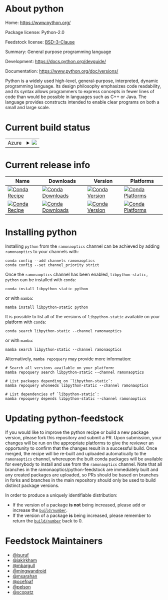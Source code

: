About python
============

Home: https://www.python.org/

Package license: Python-2.0

Feedstock license: [BSD-3-Clause](https://github.com/ramonaoptics/python-feedstock/blob/main/LICENSE.txt)

Summary: General purpose programming language

Development: https://docs.python.org/devguide/

Documentation: https://www.python.org/doc/versions/

Python is a widely used high-level, general-purpose, interpreted, dynamic
programming language. Its design philosophy emphasizes code
readability, and its syntax allows programmers to express concepts in
fewer lines of code than would be possible in languages such as C++ or
Java. The language provides constructs intended to enable clear programs
on both a small and large scale.


Current build status
====================


<table>
    
  <tr>
    <td>Azure</td>
    <td>
      <details>
        <summary>
          <a href="https://dev.azure.com/ramonaoptics/feedstock-builds/_build/latest?definitionId=&branchName=main">
            <img src="https://dev.azure.com/ramonaoptics/feedstock-builds/_apis/build/status/python-feedstock?branchName=main">
          </a>
        </summary>
        <table>
          <thead><tr><th>Variant</th><th>Status</th></tr></thead>
          <tbody><tr>
              <td>linux_64</td>
              <td>
                <a href="https://dev.azure.com/ramonaoptics/feedstock-builds/_build/latest?definitionId=&branchName=main">
                  <img src="https://dev.azure.com/ramonaoptics/feedstock-builds/_apis/build/status/python-feedstock?branchName=main&jobName=linux&configuration=linux%20linux_64_" alt="variant">
                </a>
              </td>
            </tr><tr>
              <td>osx_64</td>
              <td>
                <a href="https://dev.azure.com/ramonaoptics/feedstock-builds/_build/latest?definitionId=&branchName=main">
                  <img src="https://dev.azure.com/ramonaoptics/feedstock-builds/_apis/build/status/python-feedstock?branchName=main&jobName=osx&configuration=osx%20osx_64_" alt="variant">
                </a>
              </td>
            </tr><tr>
              <td>osx_arm64</td>
              <td>
                <a href="https://dev.azure.com/ramonaoptics/feedstock-builds/_build/latest?definitionId=&branchName=main">
                  <img src="https://dev.azure.com/ramonaoptics/feedstock-builds/_apis/build/status/python-feedstock?branchName=main&jobName=osx&configuration=osx%20osx_arm64_" alt="variant">
                </a>
              </td>
            </tr><tr>
              <td>win_64</td>
              <td>
                <a href="https://dev.azure.com/ramonaoptics/feedstock-builds/_build/latest?definitionId=&branchName=main">
                  <img src="https://dev.azure.com/ramonaoptics/feedstock-builds/_apis/build/status/python-feedstock?branchName=main&jobName=win&configuration=win%20win_64_" alt="variant">
                </a>
              </td>
            </tr>
          </tbody>
        </table>
      </details>
    </td>
  </tr>
</table>

Current release info
====================

| Name | Downloads | Version | Platforms |
| --- | --- | --- | --- |
| [![Conda Recipe](https://img.shields.io/badge/recipe-libpython--static-green.svg)](https://anaconda.org/ramonaoptics/libpython-static) | [![Conda Downloads](https://img.shields.io/conda/dn/ramonaoptics/libpython-static.svg)](https://anaconda.org/ramonaoptics/libpython-static) | [![Conda Version](https://img.shields.io/conda/vn/ramonaoptics/libpython-static.svg)](https://anaconda.org/ramonaoptics/libpython-static) | [![Conda Platforms](https://img.shields.io/conda/pn/ramonaoptics/libpython-static.svg)](https://anaconda.org/ramonaoptics/libpython-static) |
| [![Conda Recipe](https://img.shields.io/badge/recipe-python-green.svg)](https://anaconda.org/ramonaoptics/python) | [![Conda Downloads](https://img.shields.io/conda/dn/ramonaoptics/python.svg)](https://anaconda.org/ramonaoptics/python) | [![Conda Version](https://img.shields.io/conda/vn/ramonaoptics/python.svg)](https://anaconda.org/ramonaoptics/python) | [![Conda Platforms](https://img.shields.io/conda/pn/ramonaoptics/python.svg)](https://anaconda.org/ramonaoptics/python) |

Installing python
=================

Installing `python` from the `ramonaoptics` channel can be achieved by adding `ramonaoptics` to your channels with:

```
conda config --add channels ramonaoptics
conda config --set channel_priority strict
```

Once the `ramonaoptics` channel has been enabled, `libpython-static, python` can be installed with `conda`:

```
conda install libpython-static python
```

or with `mamba`:

```
mamba install libpython-static python
```

It is possible to list all of the versions of `libpython-static` available on your platform with `conda`:

```
conda search libpython-static --channel ramonaoptics
```

or with `mamba`:

```
mamba search libpython-static --channel ramonaoptics
```

Alternatively, `mamba repoquery` may provide more information:

```
# Search all versions available on your platform:
mamba repoquery search libpython-static --channel ramonaoptics

# List packages depending on `libpython-static`:
mamba repoquery whoneeds libpython-static --channel ramonaoptics

# List dependencies of `libpython-static`:
mamba repoquery depends libpython-static --channel ramonaoptics
```




Updating python-feedstock
=========================

If you would like to improve the python recipe or build a new
package version, please fork this repository and submit a PR. Upon submission,
your changes will be run on the appropriate platforms to give the reviewer an
opportunity to confirm that the changes result in a successful build. Once
merged, the recipe will be re-built and uploaded automatically to the
`ramonaoptics` channel, whereupon the built conda packages will be available for
everybody to install and use from the `ramonaoptics` channel.
Note that all branches in the ramonaoptics/python-feedstock are
immediately built and any created packages are uploaded, so PRs should be based
on branches in forks and branches in the main repository should only be used to
build distinct package versions.

In order to produce a uniquely identifiable distribution:
 * If the version of a package **is not** being increased, please add or increase
   the [``build/number``](https://docs.conda.io/projects/conda-build/en/latest/resources/define-metadata.html#build-number-and-string).
 * If the version of a package **is** being increased, please remember to return
   the [``build/number``](https://docs.conda.io/projects/conda-build/en/latest/resources/define-metadata.html#build-number-and-string)
   back to 0.

Feedstock Maintainers
=====================

* [@isuruf](https://github.com/isuruf/)
* [@jakirkham](https://github.com/jakirkham/)
* [@mbargull](https://github.com/mbargull/)
* [@mingwandroid](https://github.com/mingwandroid/)
* [@msarahan](https://github.com/msarahan/)
* [@ocefpaf](https://github.com/ocefpaf/)
* [@pelson](https://github.com/pelson/)
* [@scopatz](https://github.com/scopatz/)

